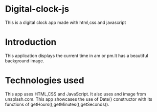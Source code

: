 # Digital-clock-js
This is a digital clock app made with html,css and javascript

# Introduction
This application displays the current time in am or pm.It has a beautiful background image.

# Technologies used
This app uses HTML,CSS and JavaScript. It also uses and image from unsplash.com. This app showcases the use of Date() constructor with its functions of getHours(),getMinutes(),getSeconds().



